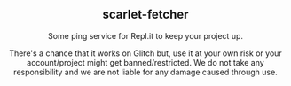 <div align="center">
  <h2>scarlet-fetcher</h2>
  Some ping service for Repl.it to keep your project up.

  There's a chance that it works on Glitch but, use it at your own risk or your account/project might get banned/restricted. We do not take   any responsibility and we are not liable for any damage caused through use.
</div>
